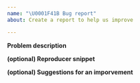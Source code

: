 ```yaml
---
name: "\U0001F41B Bug report"
about: Create a report to help us improve

---
```


<!--
Thanks for contributing to TubeMQ!
Please explain your issue precisely, and if possible provide a reproducer
snippet (this helps resolve issues much quicker).
-->

**Problem description**

**(optional) Reproducer snippet**

**(optional) Suggestions for an imporvement**

